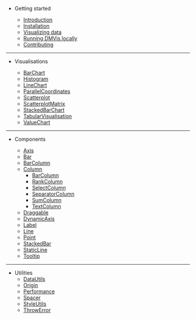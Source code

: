- Getting started

  - [Introduction](README.md)
  - [Installation](INSTALLING.md)
  - [Visualizing data](DATA.md)
  - [Running DMVis locally](LOCAL.md)
  - [Contributing](CONTRIBUTING.md)

---

- Visualisations

  - [BarChart](Visualisations/BarChart.md)
  - [Histogram](visualisations/Histogram.md)
  - [LineChart](visualisations/LineChart.md)
  - [ParallelCoordinates](visualisations/ParallelCoordinates.md)
  - [Scatterplot](visualisations/Scatterplot.md)
  - [ScatterplotMatrix](visualisations/ScatterplotMatrix.md)
  - [StackedBarChart](visualisations/StackedBarChart.md)
  - [TabularVisualisation](visualisations/TabularVisualisation.md)
  - [ValueChart](visualisations/ValueChart.md)

---

- Components

  - [Axis](components/axis.md)
  - [Bar](components/bar.md)
  - [BarColumn](components/barcolumn.md)
  - [Column](components/column.md)
    - [BarColumn](columns/barcolumn.md)
    - [RankColumn](columns/rankcolumn.md)
    - [SelectColumn](columns/selectcolumn.md)
    - [SeparatorColumn](columns/separatorcolumn.md)
    - [SumColumn](columns/sumcolumn.md)
    - [TextColumn](columns/textcolumn.md)
  - [Draggable](components/draggable.md)
  - [DynamicAxis](components/dynamicaxis.md)
  - [Label](components/label.md)
  - [Line](components/line.md)
  - [Point](components/point.md)
  - [StackedBar](components/stackedbar.md)
  - [StaticLine](components/staticLine.md)
  - [Tooltip](components/tooltip.md)

---

- Utilities
  - [DataUtils](utils/dataUtils.md)
  - [Origin](utils/origin.md)
  - [Performance](utils/performance.md)
  - [Spacer](utils/spacer.md)
  - [StyleUtils](utils/styleUtils.md)
  - [ThrowError](utils/throwError.md)
